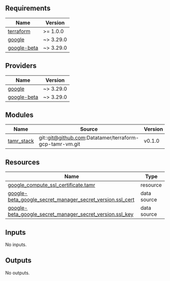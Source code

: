 <!-- BEGIN_TF_DOCS -->
## Requirements

| Name | Version |
|------|---------|
| <a name="requirement_terraform"></a> [terraform](#requirement\_terraform) | >= 1.0.0 |
| <a name="requirement_google"></a> [google](#requirement\_google) | ~> 3.29.0 |
| <a name="requirement_google-beta"></a> [google-beta](#requirement\_google-beta) | ~> 3.29.0 |

## Providers

| Name | Version |
|------|---------|
| <a name="provider_google"></a> [google](#provider\_google) | ~> 3.29.0 |
| <a name="provider_google-beta"></a> [google-beta](#provider\_google-beta) | ~> 3.29.0 |

## Modules

| Name | Source | Version |
|------|--------|---------|
| <a name="module_tamr_stack"></a> [tamr\_stack](#module\_tamr\_stack) | git::git@github.com:Datatamer/terraform-gcp-tamr-vm.git | v0.1.0 |

## Resources

| Name | Type |
|------|------|
| [google_compute_ssl_certificate.tamr](https://registry.terraform.io/providers/hashicorp/google/latest/docs/resources/compute_ssl_certificate) | resource |
| [google-beta_google_secret_manager_secret_version.ssl_cert](https://registry.terraform.io/providers/hashicorp/google/latest/docs/data-sources/google_secret_manager_secret_version) | data source |
| [google-beta_google_secret_manager_secret_version.ssl_key](https://registry.terraform.io/providers/hashicorp/google/latest/docs/data-sources/google_secret_manager_secret_version) | data source |

## Inputs

No inputs.

## Outputs

No outputs.
<!-- END_TF_DOCS -->